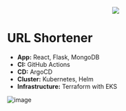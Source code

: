 <p align="center">
<img src="https://github.com/galg-gh/url-shortener/assets/91409344/d35923a5-67fe-4af5-9a8f-6cea3f6231a7" />
</p>

# URL Shortener

- **App:** React, Flask, MongoDB
- **CI:** GitHub Actions
- **CD:** ArgoCD
- **Cluster:** Kubernetes, Helm
- **Infrastructure:** Terraform with EKS

![image](https://github.com/galg-gh/url-shortener/assets/91409344/e86a9bb0-bc5a-4696-ad38-d2361a96332d)


